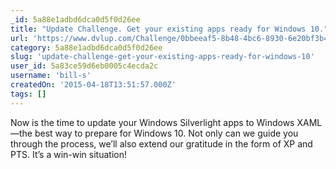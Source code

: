 ```yaml
---
_id: 5a88e1adbd6dca0d5f0d26ee
title: "Update Challenge. Get your existing apps ready for Windows 10."
url: 'https://www.dvlup.com/Challenge/0bbeeaf5-8b48-4bc6-8930-6e20bf3b480e'
category: 5a88e1adbd6dca0d5f0d26ee
slug: 'update-challenge-get-your-existing-apps-ready-for-windows-10'
user_id: 5a83ce59d6eb0005c4ecda2c
username: 'bill-s'
createdOn: '2015-04-18T13:51:57.000Z'
tags: []
---
```


Now is the time to update your Windows Silverlight apps to Windows XAML—the best way to prepare for Windows 10. Not only can we guide you through the process, we’ll also extend our gratitude in the form of XP and PTS. It’s a win-win situation!
